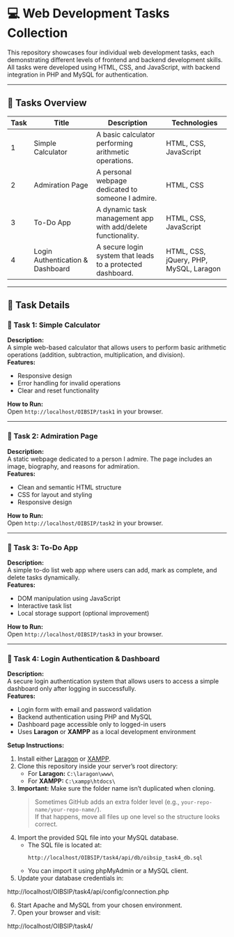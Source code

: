 # 💻 Web Development Tasks Collection

This repository showcases four individual web development tasks, each demonstrating different levels of frontend and backend development skills.  
All tasks were developed using HTML, CSS, and JavaScript, with backend integration in PHP and MySQL for authentication.

---

## 🧩 Tasks Overview

| Task | Title | Description | Technologies |
|------|--------|--------------|---------------|
| 1 | Simple Calculator | A basic calculator performing arithmetic operations. | HTML, CSS, JavaScript |
| 2 | Admiration Page | A personal webpage dedicated to someone I admire. | HTML, CSS |
| 3 | To-Do App | A dynamic task management app with add/delete functionality. | HTML, CSS, JavaScript |
| 4 | Login Authentication & Dashboard | A secure login system that leads to a protected dashboard. | HTML, CSS, jQuery, PHP, MySQL, Laragon |

---

## 🧠 Task Details

### 🔢 Task 1: Simple Calculator
**Description:**  
A simple web-based calculator that allows users to perform basic arithmetic operations (addition, subtraction, multiplication, and division).  
**Features:**  
- Responsive design  
- Error handling for invalid operations  
- Clear and reset functionality  

**How to Run:**  
Open `http://localhost/OIBSIP/task1` in your browser.

---

### 💖 Task 2: Admiration Page
**Description:**  
A static webpage dedicated to a person I admire. The page includes an image, biography, and reasons for admiration.  
**Features:**  
- Clean and semantic HTML structure  
- CSS for layout and styling  
- Responsive design  

**How to Run:**  
Open `http://localhost/OIBSIP/task2` in your browser.

---

### 📝 Task 3: To-Do App
**Description:**  
A simple to-do list web app where users can add, mark as complete, and delete tasks dynamically.  
**Features:**  
- DOM manipulation using JavaScript  
- Interactive task list  
- Local storage support (optional improvement)  

**How to Run:**  
Open `http://localhost/OIBSIP/task3` in your browser.

---

### 🔐 Task 4: Login Authentication & Dashboard
**Description:**  
A secure login authentication system that allows users to access a simple dashboard only after logging in successfully.  
**Features:**  
- Login form with email and password validation  
- Backend authentication using PHP and MySQL  
- Dashboard page accessible only to logged-in users  
- Uses **Laragon** or **XAMPP** as a local development environment  

**Setup Instructions:**  
1. Install either [Laragon](https://laragon.org/) or [XAMPP](https://www.apachefriends.org/index.html).  
2. Clone this repository inside your server’s root directory:  
   - For **Laragon:** `C:\laragon\www\`  
   - For **XAMPP:** `C:\xampp\htdocs\`  
3. **Important:** Make sure the folder name isn’t duplicated when cloning.  
   > Sometimes GitHub adds an extra folder level (e.g., `your-repo-name/your-repo-name/`).  
   > If that happens, move all files up one level so the structure looks correct.  
4. Import the provided SQL file into your MySQL database.  
   - The SQL file is located at:  
     ```
     http://localhost/OIBSIP/task4/api/db/oibsip_task4_db.sql
     ```
   - You can import it using phpMyAdmin or a MySQL client.  
5. Update your database credentials in:

http://localhost/OIBSIP/task4/api/config/connection.php

6. Start Apache and MySQL from your chosen environment.  
7. Open your browser and visit:  

http://localhost/OIBSIP/task4/

